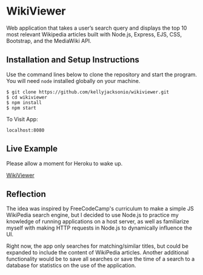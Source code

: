 # WikiViewer

Web application that takes a user’s search query and displays the top 10 most relevant Wikipedia articles built with Node.js, Express, EJS, CSS, Bootstrap, and the MediaWiki API.

## Installation and Setup Instructions

Use the command lines below to clone the repository and start the program. You will need `node` installed globally on your machine.  

```
$ git clone https://github.com/kellyjacksonio/wikiviewer.git
$ cd wikiviewer
$ npm install
$ npm start
```

To Visit App:

`localhost:8080`

## Live Example

Please allow a moment for Heroku to wake up.

[WikiViewer](https://wikiviewer-kj.herokuapp.com/)

## Reflection

The idea was inspired by FreeCodeCamp's curriculum to make a simple JS WikiPedia search engine, but I decided to use Node.js to practice my knowledge of running applications on a host server, as well as familiarize myself with making HTTP requests in Node.js to dynamically influence the UI.

Right now, the app only searches for matching/similar titles, but could be expanded to include the content of WikiPedia articles. Another additional functionality would be to save all searches or save the time of a search to a database for statistics on the use of the application.